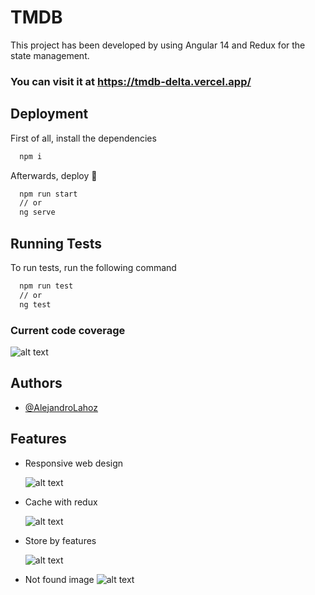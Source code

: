 # TMDB

This project has been developed by using Angular 14 and Redux for the state management.

### You can visit it at https://tmdb-delta.vercel.app/

## Deployment

First of all, install the dependencies

```bash
  npm i
```

Afterwards, deploy 🚀

```bash
  npm run start
  // or
  ng serve
```

## Running Tests

To run tests, run the following command

```bash
  npm run test
  // or
  ng test
```

### Current code coverage

![alt text](https://i.ibb.co/sKGny37/Captura.png)

## Authors

- [@AlejandroLahoz](https://github.com/AlejandroLahoz)

## Features

- Responsive web design

  ![alt text](https://i.ibb.co/zxVCKg7/3725333a-ac82-4c5e-a703-76b91be4f748.jpg)

- Cache with redux

  ![alt text](https://i.ibb.co/nkvRpy2/code.png)

- Store by features

  ![alt text](https://i.ibb.co/zxnF0V1/code.png)

- Not found image
  ![alt text](https://i.ibb.co/YZFjRZx/notfound.jpg)
